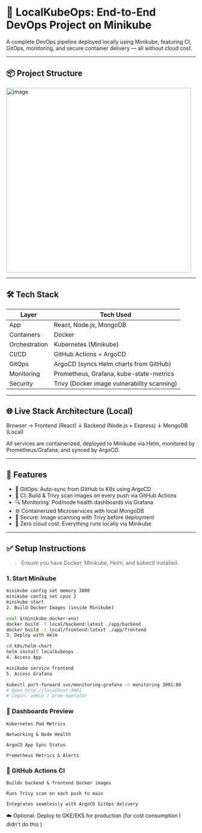 # 🚀 LocalKubeOps: End-to-End DevOps Project on Minikube

A complete DevOps pipeline deployed locally using Minikube, featuring CI, GitOps, monitoring, and secure container delivery — all without cloud cost.

---

## 📦 Project Structure

<img width="491" alt="image" src="https://github.com/user-attachments/assets/62fa8e24-9e30-405d-816d-74b18d48a96b" />

---

## 🛠️ Tech Stack

| Layer           | Tech Used                                       |
|----------------|--------------------------------------------------|
| App            | React, Node.js, MongoDB                         |
| Containers     | Docker                                          |
| Orchestration  | Kubernetes (Minikube)                           |
| CI/CD          | GitHub Actions + ArgoCD                         |
| GitOps         | ArgoCD (syncs Helm charts from GitHub)          |
| Monitoring     | Prometheus, Grafana, kube-state-metrics         |
| Security       | Trivy (Docker image vulnerability scanning)     |

---

## 🌐 Live Stack Architecture (Local)

Browser → Frontend (React)
↓
Backend (Node.js + Express)
↓
MongoDB (Local)


All services are containerized, deployed to Minikube via Helm, monitored by Prometheus/Grafana, and synced by ArgoCD.

---

## 🚀 Features

- 🔄 GitOps: Auto-sync from GitHub to K8s using ArgoCD
- 🔁 CI: Build & Trivy scan images on every push via GitHub Actions
- 🔍 Monitoring: Pod/node health dashboards via Grafana
- ⚙️ Containerized Microservices with local MongoDB
- 🧪 Secure: Image scanning with Trivy before deployment
- 💸 Zero cloud cost: Everything runs locally via Minikube

---

## ✅ Setup Instructions

> Ensure you have Docker, Minikube, Helm, and kubectl installed.

### 1. Start Minikube

```bash
minikube config set memory 3800
minikube config set cpus 2
minikube start
2. Build Docker Images (inside Minikube)

eval $(minikube docker-env)
docker build -t local/backend:latest ./app/backend
docker build -t local/frontend:latest ./app/frontend
3. Deploy with Helm

cd k8s/helm-chart
helm install localkubeops .
4. Access App

minikube service frontend
5. Access Grafana

kubectl port-forward svc/monitoring-grafana -n monitoring 3001:80
# Open http://localhost:3001
# Login: admin / prom-operator
````

### 📸 Dashboards Preview
````
Kubernetes Pod Metrics

Networking & Node Health

ArgoCD App Sync Status

Prometheus Metrics & Alerts
````

### 📂 GitHub Actions CI
````
Builds backend & frontend Docker images

Runs Trivy scan on each push to main

Integrates seamlessly with ArgoCD GitOps delivery

````

☁️ Optional: Deploy to GKE/EKS for production (for cost consumption I didn't do this )

